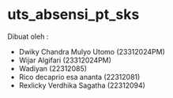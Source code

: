 # uts_absensi_pt_sks

Dibuat oleh : 
- Dwiky Chandra Mulyo Utomo (23312024PM)
- Wijar Algifari (23312024PM)
- Wadiyan (22312085)
- Rico decaprio esa ananta (22312081)
- Rexlicky Verdhika Sagatha (22312094)
